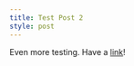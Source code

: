 ```yaml
---
title: Test Post 2
style: post
---
```


Even more testing. Have a [link](http://en.wikipedia.org/wiki/Link)!
